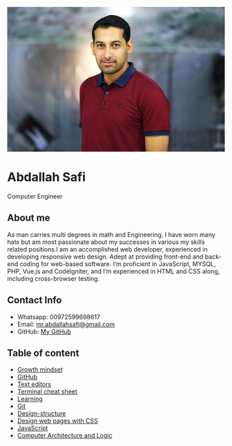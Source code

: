 ![My Image](Profile.jpg)


# Abdallah Safi
Computer Engineer

## About me
As man carries multi degrees in math and Engineering, I have worn many hats but am most passionate about my successes in various my skills related positions.I am an accomplished web developer, experienced in developing responsive web design. Adept at providing front-end and back-end coding for web-based software. I’m proficient in JavaScript, MYSQL, PHP, Vue.js and CodeIgniter, and I’m experienced in HTML and CSS along, including cross-browser testing. 

## Contact Info
- Whatsapp: 00972599698617
- Email: mr.abdallahsafi@gmail.com
- GitHub: [My GitHub](https://github.com/AbdallahSafi)

## Table of content

- [Growth mindset](https://abdallahsafi.github.io/Learning-Journal/Growth-mindset)
- [GitHub](https://abdallahsafi.github.io/Learning-Journal/GitHub)
- [Text editors](https://abdallahsafi.github.io/Learning-Journal/Text-editors)
- [Terminal cheat sheet](https://abdallahsafi.github.io/Learning-Journal/Terminal-cheat-sheet)
- [Learning](https://abdallahsafi.github.io/Learning-Journal/Learning)
- [Git](https://abdallahsafi.github.io/Learning-Journal/Git)
- [Design-structure](https://abdallahsafi.github.io/Learning-Journal/Design-structure)
- [Design web pages with CSS](https://abdallahsafi.github.io/Learning-Journal/Styling)
- [JavaScript](https://abdallahsafi.github.io/Learning-Journal/JavaScript)
- [Computer Architecture and Logic](https://abdallahsafi.github.io/Learning-Journal/Copmuter)
